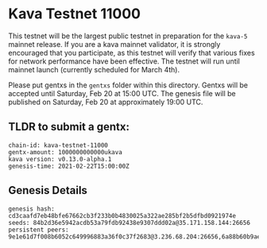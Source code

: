 # Kava Testnet 11000

This testnet will be the largest public testnet in preparation for the `kava-5` mainnet release. If you are a kava mainnet validator, it is strongly encouraged that you participate, as this testnet will verify that various fixes for network performance have been effective. The testnet will run until mainnet launch (currently scheduled for March 4th).

Please put gentxs in the `gentxs` folder within this directory. Gentxs will be accepted until Saturday, Feb 20 at 15:00 UTC. The genesis file will be published on Saturday, Feb 20 at approximately 19:00 UTC.

## TLDR to submit a gentx:

```
chain-id: kava-testnet-11000
gentx-amount: 1000000000000ukava
kava version: v0.13.0-alpha.1 
genesis-time: 2021-02-22T15:00:00Z
```

## Genesis Details

```
genesis hash: cd3caafd7eb48bfe67662cb3f233b0b4830025a322ae285bf2b5dfbd0921974e
seeds: 84b2d36e5942acdb53a79fdb92438e9307ddd02a@35.171.158.144:26656
persistent peers: 9e1e61d7f008b6052c649996883a36f0c37f2683@3.236.68.204:26656,6a88b60b9aecebcace7d88a55a2b3c0b31dcf2e4@159.138.10.224:21656,10ea7f5dda79b3777f1f38d766b75b9771cfeb73@18.141.208.191:26656,19c521b2b556134740c0bc60f190041433f9d6fc@3.238.194.44:26656,d97e3540aed4c65e29bd73828126c65fa08ed40a@18.215.170.85:26656
```
